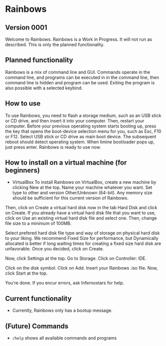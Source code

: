 # Rainbows
## Version 0001
Welcome to Rainbows. Rainbows is a Work in Progress. It will not run as described. This is only the planned functionality.

## Planned functionality
Rainbows is a mix of command line and GUI. 
Commands operate in the command line, and programs can be executed in in the command line, then command line is hidden and program can be used. 
Exiting the program is also possible with a selected keybind.

## How to use
To use Rainbows, you need to flash a storage medium, such as an USB stick or CD drive, and then insert it into your computer.
Then, restart your computer.
Before your previous operating system starts booting up, press the key that opens the boot-device selection menu for you, such as Esc, F10 or F12.
Select USB stick or CD drive as main boot device.
The subsequent reboot should detect operating system.
When limine bootloader pops up, just press enter.
Rainbows is ready to use now.

## How to install on a virtual machine (for beginners)
* VirtualBox
To install Rainbows on VirtualBox, create a new machine by clicking New at the top.
Name your machine whatever you want.
Set type to other and version Other/Unknown (64-bit).
Any memory size should be sufficient for this current version of Rainbows.

Then, click on Create a virtual hard disk now in the tab Hard Disk and click on Create.
If you already have a virtual hard disk file that you want to use, click on Use an existing virtual hard disk file and select one.
Then, change file size to a minimum of 100MB.

Select prefered hard disk file type and way of storage on physical hard disk to your liking.
We recommend Fixed Size for performance, but Dynamically allocated is better if long waiting times for creating a fixed size hard disk are unfavorable.
Once you decided, click on Create.

Now, click Settings at the top. 
Go to Storage.
Click on Controller: IDE.

Click on the disk symbol.
Click on Add. Insert your Rainbows .iso file. 
Now, click Start at the top.

You're done. 
If you encur errors, ask Infernostars for help.

## Current functionality
* Currently, Rainbows only has a bootup message. 

## (Future) Commands
* `/help` shows all available commands and programs
